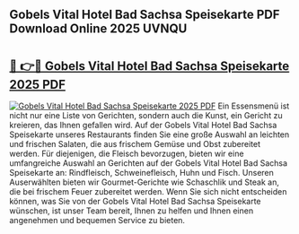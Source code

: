 ## Gobels Vital Hotel Bad Sachsa Speisekarte PDF Download Online 2025 UVNQU

# <h2><a href="http://gc5oubb.nevu.top/?p=Gobels+Vital+Hotel+Bad+Sachsa+Speisekarte">🔗 👉🔴 Gobels Vital Hotel Bad Sachsa Speisekarte 2025 PDF</a></h2>

[![Gobels Vital Hotel Bad Sachsa Speisekarte 2025 PDF](https://i.imgur.com/dBaPXMq.png)](http://gc5oubb.nevu.top/?p=Gobels+Vital+Hotel+Bad+Sachsa+Speisekarte)
Ein Essensmenü ist nicht nur eine Liste von Gerichten, sondern auch die Kunst, ein Gericht zu kreieren, das Ihnen gefallen wird. Auf der Gobels Vital Hotel Bad Sachsa Speisekarte unseres Restaurants finden Sie eine große Auswahl an leichten und frischen Salaten, die aus frischem Gemüse und Obst zubereitet werden. Für diejenigen, die Fleisch bevorzugen, bieten wir eine umfangreiche Auswahl an Gerichten auf der Gobels Vital Hotel Bad Sachsa Speisekarte an: Rindfleisch, Schweinefleisch, Huhn und Fisch. Unseren Auserwählten bieten wir Gourmet-Gerichte wie Schaschlik und Steak an, die bei frischem Feuer zubereitet werden. Wenn Sie sich nicht entscheiden können, was Sie von der Gobels Vital Hotel Bad Sachsa Speisekarte wünschen, ist unser Team bereit, Ihnen zu helfen und Ihnen einen angenehmen und bequemen Service zu bieten.
